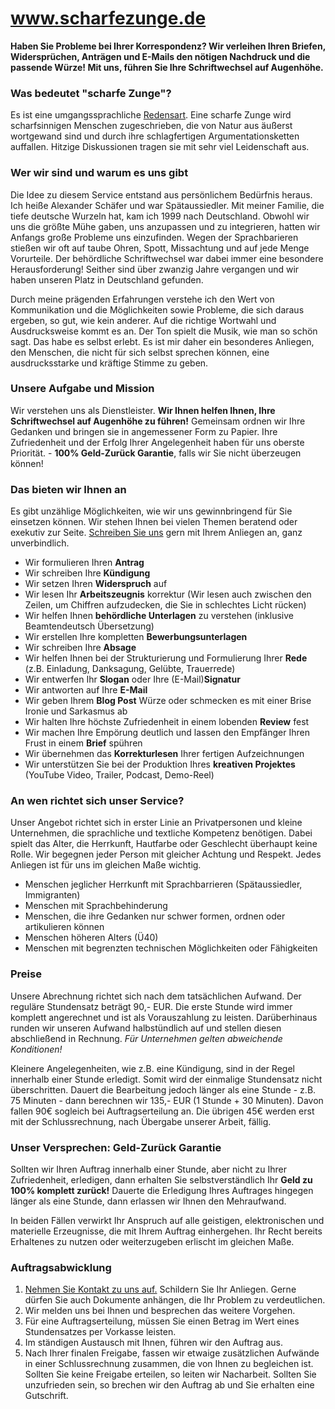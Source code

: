 # www.scharfezunge.de

**Haben Sie Probleme bei Ihrer Korrespondenz? Wir verleihen Ihren Briefen, Widersprüchen, Anträgen und E-Mails den nötigen Nachdruck und die passende Würze! Mit uns, führen Sie Ihre Schriftwechsel auf Augenhöhe.**


### Was bedeutet "scharfe Zunge"?

Es ist eine umgangssprachliche [Redensart](https://www.redensarten-index.de/suche.php?suchbegriff=zunge%20haben&bool=relevanz&gawoe=an&suchspalte%5B%5D=rart_ou). Eine scharfe Zunge wird scharfsinnigen Menschen zugeschrieben, die von Natur aus äußerst wortgewand sind und durch ihre schlagfertigen Argumentationsketten auffallen. Hitzige Diskussionen tragen sie mit sehr viel Leidenschaft aus.


### Wer wir sind und warum es uns gibt

Die Idee zu diesem Service entstand aus persönlichem Bedürfnis heraus. Ich heiße Alexander Schäfer und war Spätaussiedler. Mit meiner Familie, die tiefe deutsche Wurzeln hat, kam ich 1999 nach Deutschland. Obwohl wir uns die größte Mühe gaben, uns anzupassen und zu integrieren, hatten wir Anfangs große Probleme uns einzufinden. Wegen der Sprachbarieren stießen wir oft auf taube Ohren, Spott, Missachtung und auf jede Menge Vorurteile. Der behördliche Schriftwechsel war dabei immer eine besondere Herausforderung! Seither sind über zwanzig Jahre vergangen und wir haben unseren Platz in Deutschland gefunden.

Durch meine prägenden Erfahrungen verstehe ich den Wert von Kommunikation und die Möglichkeiten sowie Probleme, die sich daraus ergeben, so gut, wie kein anderer. Auf die richtige Wortwahl und Ausdrucksweise kommt es an. Der Ton spielt die Musik, wie man so schön sagt. Das habe es selbst erlebt. Es ist mir daher ein besonderes Anliegen, den Menschen, die nicht für sich selbst sprechen können, eine ausdrucksstarke und kräftige Stimme zu geben.


### Unsere Aufgabe und Mission

Wir verstehen uns als Dienstleister. **Wir Ihnen helfen Ihnen, Ihre Schriftwechsel auf Augenhöhe zu führen!** Gemeinsam ordnen wir Ihre Gedanken und bringen sie in angemessener Form zu Papier. Ihre Zufriedenheit und der Erfolg Ihrer Angelegenheit haben für uns oberste Priorität. - **100% Geld-Zurück Garantie**, falls wir Sie nicht überzeugen können!


### Das bieten wir Ihnen an

Es gibt unzählige Möglichkeiten, wie wir uns gewinnbringend für Sie einsetzen können. Wir stehen Ihnen bei vielen Themen beratend oder exekutiv zur Seite. [Schreiben Sie uns](mailto:jack0088@me.com) gern mit Ihrem Anliegen an, ganz unverbindlich.

- Wir formulieren Ihren **Antrag**
- Wir schreiben Ihre **Kündigung**
- Wir setzen Ihren **Widerspruch** auf
- Wir lesen Ihr **Arbeitszeugnis** korrektur (Wir lesen auch zwischen den Zeilen, um Chiffren aufzudecken, die Sie in schlechtes Licht rücken)
- Wir helfen Ihnen **behördliche Unterlagen** zu verstehen (inklusive Beamtendeutsch Übersetzung)
- Wir erstellen Ihre kompletten **Bewerbungsunterlagen**
- Wir schreiben Ihre **Absage**
- Wir helfen Ihnen bei der Strukturierung und Formulierung Ihrer **Rede** (z.B. Einladung, Danksagung, Gelübte, Trauerrede)
- Wir entwerfen Ihr **Slogan** oder Ihre (E-Mail)**Signatur**
- Wir antworten auf Ihre **E-Mail**
- Wir geben Ihrem **Blog Post** Würze oder schmecken es mit einer Brise Ironie und Sarkasmus ab
- Wir halten Ihre höchste Zufriedenheit in einem lobenden **Review** fest
- Wir machen Ihre Empörung deutlich und lassen den Empfänger Ihren Frust in einem **Brief** spühren
- Wir übernehmen das **Korrekturlesen** Ihrer fertigen Aufzeichnungen
- Wir unterstützen Sie bei der Produktion Ihres **kreativen Projektes** (YouTube Video, Trailer, Podcast, Demo-Reel)


### An wen richtet sich unser Service?

Unser Angebot richtet sich in erster Linie an Privatpersonen und kleine Unternehmen, die sprachliche und textliche Kompetenz benötigen. Dabei spielt das Alter, die Herrkunft, Hautfarbe oder Geschlecht überhaupt keine Rolle. Wir begegnen jeder Person mit gleicher Achtung und Respekt. Jedes Anliegen ist für uns im gleichen Maße wichtig.

- Menschen jeglicher Herrkunft mit Sprachbarrieren (Spätaussiedler, Immigranten)
- Menschen mit Sprachbehinderung
- Menschen, die ihre Gedanken nur schwer formen, ordnen oder artikulieren können
- Menschen höheren Alters (Ü40)
- Menschen mit begrenzten technischen Möglichkeiten oder Fähigkeiten


### Preise

Unsere Abrechnung richtet sich nach dem tatsächlichen Aufwand. Der reguläre Stundensatz beträgt 90,- EUR. Die erste Stunde wird immer komplett angerechnet und ist als Vorauszahlung zu leisten. Darüberhinaus runden wir unseren Aufwand halbstündlich auf und stellen diesen abschließend in Rechnung. *Für Unternehmen gelten abweichende Konditionen!*

Kleinere Angelegenheiten, wie z.B. eine Kündigung, sind in der Regel innerhalb einer Stunde erledigt. Somit wird der einmalige Stundensatz nicht überschritten. Dauert die Bearbeitung jedoch länger als eine Stunde - z.B. 75 Minuten - dann berechnen wir 135,- EUR (1 Stunde + 30 Minuten). Davon fallen 90€ sogleich bei Auftragserteilung an. Die übrigen 45€ werden erst mit der Schlussrechnung, nach Übergabe unserer Arbeit, fällig.


### Unser Versprechen: Geld-Zurück Garantie

Sollten wir Ihren Auftrag innerhalb einer Stunde, aber nicht zu Ihrer Zufriedenheit, erledigen, dann erhalten Sie selbstverständlich Ihr **Geld zu 100% komplett zurück!** Dauerte die Erledigung Ihres Auftrages hingegen länger als eine Stunde, dann erlassen wir Ihnen den Mehraufwand.

In beiden Fällen verwirkt Ihr Anspruch auf alle geistigen, elektronischen und materielle Erzeugnisse, die mit Ihrem Auftrag einhergehen. Ihr Recht bereits Erhaltenes zu nutzen oder weiterzugeben erlischt im gleichen Maße.


### Auftragsabwicklung

1. [Nehmen Sie Kontakt zu uns auf.](mailto:jack0088@me.com) Schildern Sie Ihr Anliegen. Gerne dürfen Sie auch Dokumente anhängen, die Ihr Problem zu verdeutlichen.
2. Wir melden uns bei Ihnen und besprechen das weitere Vorgehen.
3. Für eine Auftragserteilung, müssen Sie einen Betrag im Wert eines Stundensatzes per Vorkasse leisten.
4. Im ständigen Austausch mit Ihnen, führen wir den Auftrag aus.
5. Nach Ihrer finalen Freigabe, fassen wir etwaige zusätzlichen Aufwände in einer Schlussrechnung zusammen, die von Ihnen zu begleichen ist. Sollten Sie keine Freigabe erteilen, so leiten wir Nacharbeit. Sollten Sie unzufrieden sein, so brechen wir den Auftrag ab und Sie erhalten eine Gutschrift.

